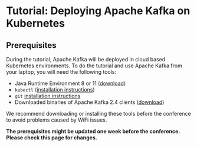 # Tutorial: Deploying Apache Kafka on Kubernetes

## Prerequisites

During the tutorial, Apache Kafka will be deployed in cloud based Kubernetes environments.
To do the tutorial and use Apache Kafka from your laptop, you will need the following tools:
* Java Runtime Environment 8 or 11 ([download](https://adoptopenjdk.net/))
* `kubectl` ([installation instructions](https://kubernetes.io/docs/tasks/tools/install-kubectl/))
* `git` [installation instructions](https://git-scm.com/book/en/v2/Getting-Started-Installing-Git)
* Downloaded binaries of Apache Kafka 2.4 clients ([download](http://kafka.apache.org/downloads))

We recommend downloading or installing these tools before the conference to avoid problems caused by WiFi issues.

**The prerequisites might be updated one week before the conference. 
Please check this page for changes.**
